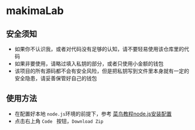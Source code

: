 # makimaLab 

## 安全须知

* 如果你不认识我，或者对代码没有足够的认知，请不要轻易使用该仓库里的代码
* 如果非要使用，请略过填入私钥的部分，或者只使用小金额的钱包
* 该项目的所有源码都不会有安全风险，但是把私钥写到文件里本身就有一定的安全隐患，请妥善保管好自己的钱包

## 使用方法

* 在配置好本地 `node.js`环境的前提下，参考 [菜鸟教程node.js安装配置](https://www.runoob.com/nodejs/nodejs-install-setup.html)
* 点击右上角 `Code ` 按钮，`Download Zip`

